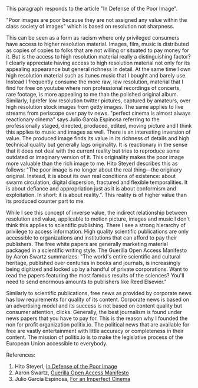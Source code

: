 This paragraph responds to the article "In Defense of the Poor Image".

"Poor images are poor because they are not assigned any value within the class society of images" which is based on resolution not sharpness. 

This can be seen as a form as racism where only privileged consumers have access to higher resolution material. Images, film, music is distributed as copies of copies to folks that are not willing or situated to pay money for it. But is the access to high resolution material really a distinguishing factor? I clearly appreciate having access to high resolution material not only for its appealing appearance but general richness in detail. At the same time I own high resolution material such as itunes music that I bought and barely use. Instead I frequently consume the more raw, low resolution, material that I find for free on youtube where non professional recordings of concerts, rare footage, is more appealing to me than the polished original album. Similarly, I prefer low resolution twitter pictures, captured by amateurs, over high resolution stock images from getty images. The same applies to live streams from periscope over pay tv news. "perfect cinema is almost always reactionary cinema" says Julio García Espinosa referring to the professionally staged, directed, produced, edited, moving picture and I think this applies to music and images as well. There is an interesting inversion of value. The produced image finds its value in its richness of details and high technical quality but generally lags originality. It is reactionary in the sense that it does not deal with the current reality but tries to reproduce some outdated or imaginary version of it. This originality makes the poor image more valuable than the rich image to me. Hito Steyerl describes this as follows: "The poor image is no longer about the real thing—the originary original. Instead, it is about its own real conditions of existence: about swarm circulation, digital dispersion, fractured and flexible temporalities. It is about defiance and appropriation just as it is about conformism and exploitation. In short: it is about reality.". This reality is of higher value than its produced counter part to me.

While I see this concept of inverse value, the indirect relationship between resolution and value, applicable to motion picture, images and music I don't think this applies to scientific publishing. There I see a strong hierarchy of privilege to access information. High quality scientific publications are only accessible to organizations and institutions that can afford to pay their publishers. The free white papers are generally marketing material packaged in a scientific writing style. The Guerilla Open Access Manifesto by Aaron Swartz summarizes: "The world's entire scientific and cultural heritage, published over centuries in books and journals, is increasingly being digitized and locked up by a handful of private corporations. Want to read the papers featuring the most famous results of the sciences? You'll need to send enormous amounts to publishers like Reed Elsevier."

Similarly to scientific publications, free news as provided by corporate news has low requirements for quality of its content. Corporate news is based on an advertising model and its success is not based on content quality but consumer attention, clicks. Generally, the best journalism is found under news papers that you have to pay for. This is the reason why I founded the non for profit organization politix.io. The political news that are available for free are vastly entertainment with little accuracy or completeness in their content. The mission of politix.io is to make the legislative process of the European Union accessible to everybody.

References:
1) Hito Steyerl, [In Defense of the Poor Image](http://www.e-flux.com/journal/10/61362/in-defense-of-the-poor-image/)
2) Aaron Swartz, [Guerilla Open Access Manifesto](https://archive.org/stream/GuerillaOpenAccessManifesto/Goamjuly2008_djvu.txt)
3) Julio García Espinosa, [For an Imperfect Cinema](https://www.ejumpcut.org/archive/onlinessays/JC20folder/ImperfectCinema.html)
